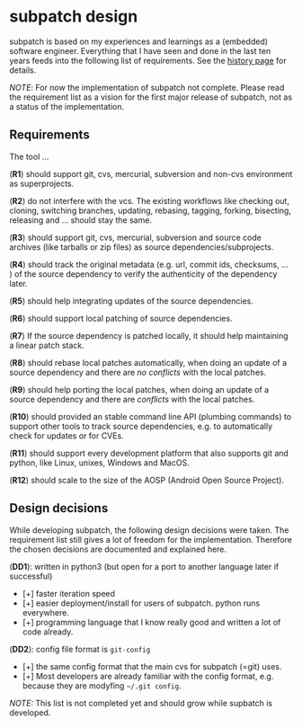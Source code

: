 # subpatch design

subpatch is based on my experiences and learnings as a (embedded) software
engineer. Everything that I have seen and done in the last ten years feeds into
the following list of requirements. See the [history page](history.md) for
details.

*NOTE*: For now the implementation of subpatch not complete. Please read the
requirement list as a vision for the first major release of subpatch, not as a
status of the implementation.


## Requirements

The tool …

(**R1**) should support git, cvs, mercurial, subversion and non-cvs environment
as superprojects.

(**R2**) do not interfere with the vcs. The existing workflows
like checking out, cloning, switching branches, updating, rebasing, tagging,
forking, bisecting, releasing and ... should stay the same.

(**R3**) should support git, cvs, mercurial, subversion and source
code archives (like tarballs or zip files) as source dependencies/subprojects.

(**R4**) should track the original metadata (e.g. url, commit ids,
checksums, ... ) of the source dependency to verify the authenticity of the
dependency later.

(**R5**) should help integrating updates of the source dependencies.

(**R6**) should support local patching of source dependencies.

(**R7**) If the source dependency is patched locally, it should help
maintaining a linear patch stack.

(**R8**) should rebase local patches automatically, when doing an update of a
source dependency and there are *no conflicts* with the local patches.

(**R9**) should help porting the local patches, when doing an update of a
source dependency and there are *conflicts* with the local patches.

(**R10**) should provided an stable command line API (plumbing commands) to
support other tools to track source dependencies, e.g. to automatically check
for updates or for CVEs.

(**R11**) should support every development platform that also supports git and
python, like Linux, unixes, Windows and MacOS.

(**R12**) should scale to the size of the AOSP (Android Open Source Project).


## Design decisions

While developing subpatch, the following design decisions were taken. The
requirement list still gives a lot of freedom for the implementation.
Therefore the chosen decisions are documented and explained here.

(**DD1**): written in python3 (but open for a port to another language later if successful)

* [+] faster iteration speed
* [+] easier deployment/install for users of subpatch. python runs everywhere.
* [+] programming language that I know really good and written a lot of code
  already.

(**DD2**): config file format is `git-config`

* [+] the same config format that the main cvs for subpatch (=git) uses.
* [+] Most developers are already familiar with the config format, e.g. because
  they are modyfing `~/.git config`.

*NOTE:* This list is not completed yet and should grow while supbatch is developed.
